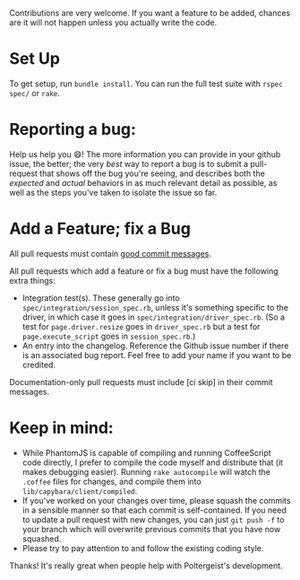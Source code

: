 Contributions are very welcome. If you want a feature to be added,
chances are it will not happen unless you actually write the code.

# Set Up

To get setup, run `bundle install`.  You
can run the full test suite with `rspec spec/` or `rake`.

# Reporting a bug:

Help us help you :smile:! The more information you can provide in your
github issue, the better; the very *best* way to report a bug is to submit
a pull-request that shows off the bug you're seeing, and describes both the
*expected* and *actual* behaviors in as much relevant detail as possible,
as well as the steps you've taken to isolate the issue so far.

# Add a Feature; fix a Bug

All pull requests must contain
[good commit messages](https://github.com/blog/926-shiny-new-commit-styles).

All pull requests which add a feature or fix a bug must have the
following extra things:

* Integration test(s). These generally go into
  `spec/integration/session_spec.rb`, unless it's something specific to
  the driver, in which case it goes in `spec/integration/driver_spec.rb`.
  (So a test for `page.driver.resize` goes in `driver_spec.rb` but a test
  for `page.execute_script` goes in `session_spec.rb`.)
* An entry into the changelog. Reference the Github issue number if there is an
  associated bug report. Feel free to add your name if you want to be
  credited.

Documentation-only pull requests must include [ci skip] in their commit
messages.

# Keep in mind:

* While PhantomJS is capable of compiling and running CoffeeScript code
  directly, I prefer to compile the code myself and distribute that (it
  makes debugging easier). Running `rake autocompile` will watch the
  `.coffee` files for changes, and compile them into
  `lib/capybara/client/compiled`.
* If you've worked on your changes over time, please squash the commits
  in a sensible manner so that each commit is self-contained. If you
  need to update a pull request with new changes, you can just `git push
  -f` to your branch which will overwrite previous commits that you have
  now squashed.
* Please try to pay attention to and follow the existing coding style.

Thanks! It's really great when people help with Poltergeist's
development.

